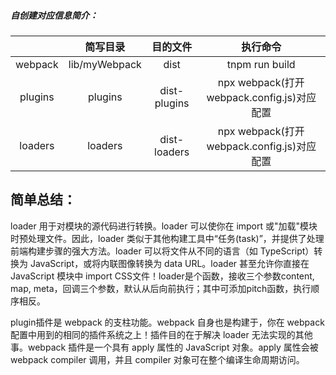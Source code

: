 ##### 自创建对应信息简介：
| | 简写目录 | 目的文件| 执行命令 |
|:--------:|:--------:|:--------:|:--------:|
| webpack | lib/myWebpack | dist | tnpm run build |
|plugins|plugins|dist-plugins|npx webpack(打开webpack.config.js)对应配置|
|loaders|loaders|dist-loaders|npx webpack(打开webpack.config.js)对应配置|

## 简单总结：

loader 用于对模块的源代码进行转换。loader 可以使你在 import 或"加载"模块时预处理文件。因此，loader 类似于其他构建工具中“任务(task)”，并提供了处理前端构建步骤的强大方法。loader 可以将文件从不同的语言（如 TypeScript）转换为 JavaScript，或将内联图像转换为 data URL。loader 甚至允许你直接在 JavaScript 模块中 import CSS文件！loader是个函数，接收三个参数content, map, meta，回调三个参数，默认从后向前执行；其中可添加pitch函数，执行顺序相反。

plugin插件是 webpack 的支柱功能。webpack 自身也是构建于，你在 webpack 配置中用到的相同的插件系统之上！插件目的在于解决 loader 无法实现的其他事。webpack 插件是一个具有 apply 属性的 JavaScript 对象。apply 属性会被 webpack compiler 调用，并且 compiler 对象可在整个编译生命周期访问。
